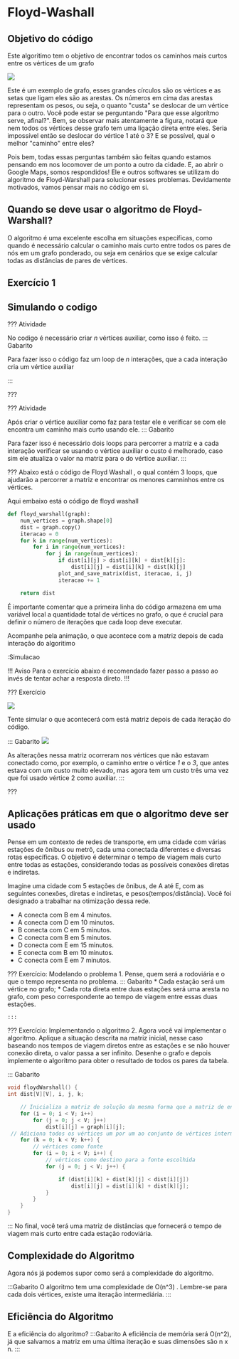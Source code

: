 Floyd-Washall
======
Objetivo do código 
---------

Este algoritimo tem o objetivo de encontrar todos os caminhos mais curtos entre os  vértices de um grafo 

![](Grafo-Desprog.png)

Este é um exemplo de grafo, esses grandes círculos são os vértices e as setas que ligam eles são as arestas. Os números em cima das arestas representam os pesos, ou seja, o quanto "custa" se deslocar de um vértice para o outro. 
Você pode estar se perguntando "Para que esse algorítmo serve, afinal?". Bem, se observar mais atentamente a figura, notará que nem todos os vértices desse grafo tem uma ligação direta entre eles. Seria impossível então se deslocar do vértice 1 até o 3? E se possível, qual o melhor "caminho" entre eles? 

Pois bem, todas essas perguntas também são feitas quando estamos pensando em nos locomover de um ponto a outro da cidade. E, ao abrir o Google Maps, somos respondidos! Ele e outros softwares se utilizam do algoritmo de Floyd-Warshall para solucionar esses problemas. Devidamente motivados, vamos pensar mais no código em si.

Quando se deve usar o algoritmo de Floyd-Warshall?
-------------------------------------------------
O algoritmo é uma excelente escolha em situações específicas, como quando é necessário calcular o caminho mais curto entre todos os pares de nós em um grafo ponderado, ou seja em cenários que se exige calcular todas as distâncias de pares de vértices.



Exercício 1
-----------




Simulando o codigo
---------


??? Atividade

No codigo é necessário criar *n* vértices auxiliar, como isso é feito.
::: Gabarito

Para fazer isso o código faz um loop de  *n* interações, que a cada interação cria um vértice auxiliar

:::

???

??? Atividade

Após criar o vértice auxiliar como faz para testar ele e verificar se com ele encontra um caminho mais curto usando ele.
::: Gabarito

Para fazer isso é necessário dois loops para percorrer a matriz e a cada interação verificar se usando o vértice auxiliar  o custo é melhorado, caso sim ele atualiza o valor na matriz para o do vértice auxiliar.
:::

???
Abaixo está o código de Floyd Washall , o qual contém 3 loops, que ajudarão a percorrer a matriz e encontrar os menores camninhos entre os vértices.

Aqui embaixo está o código de floyd washall 

``` py
def floyd_warshall(graph):
    num_vertices = graph.shape[0]
    dist = graph.copy()
    iteracao = 0
    for k in range(num_vertices):
        for i in range(num_vertices):
            for j in range(num_vertices):
                if dist[i][j] > dist[i][k] + dist[k][j]:
                    dist[i][j] = dist[i][k] + dist[k][j]
                plot_and_save_matrix(dist, iteracao, i, j)
                iteracao += 1

    return dist
```

É importante comentar que a primeira linha do código armazena em uma variável local a quantidade total de vértices no grafo, o que é crucial para definir o número de iterações que cada loop deve executar.


Acompanhe pela animação, o que acontece com a matriz depois de cada interação do algoritimo

:Simulacao

!!! Aviso
Para o exercício abaixo é recomendado fazer passo a passo ao invés de tentar achar a resposta direto.
!!!

??? Exercício

![](Matriz_incial.png)

Tente simular o que acontecerá com está matriz depois de cada iteração do código.

::: Gabarito
![](Matriz_final.png)

As alterações nessa matriz ocorreram nos vértices que não estavam conectado como, por exemplo, o caminho entre o vértice *1* e o *3*, que antes estava com um custo muito elevado, mas agora tem um custo três uma vez que foi usado vértice 2 como auxiliar. 
:::

???



Aplicações práticas em que o algoritmo deve ser usado
-----------------------------------------------------
Pense em um contexto de redes de transporte, em uma cidade com várias estações de ônibus ou metrô, cada uma conectada diferentes e diversas rotas específicas. O objetivo é determinar o tempo de viagem mais curto entre todas as estações, considerando todas as possíveis conexões diretas e indiretas.

Imagine uma cidade com 5 estações de ônibus, de A até E, com as seguintes conexões, diretas e indiretas, e pesos(tempos/distância). 
Você foi designado a trabalhar na otimização dessa rede.

 * A conecta com B em 4 minutos.
 * A conecta com D em 10 minutos.
 * B conecta com C em 5 minutos.
 * C conecta com B em 5 minutos.
 * D conecta com E em 15 minutos.
 * E conecta com B em 10 minutos.
 * C conecta com E em 7 minutos.


??? Exercício: Modelando o problema
    1. Pense, quem será a rodoviária e o que o tempo representa no problema.
::: Gabarito
    * Cada estação será um vértice no grafo;
    * Cada rota direta entre duas estações será uma aresta no grafo,  com peso correspondente ao tempo de viagem entre essas duas estações.

    :::

??? Exercício: Implementando o algoritmo
    2. Agora você vai implementar o algoritmo. Aplique a situação descrita na matriz inicial, nesse caso baseando nos tempos de viagem diretos entre as estações e se não houver conexão direta, o valor passa a ser infinito. Desenhe o grafo e depois implemente o algoritmo para obter o resultado de todos os pares da tabela.

::: Gabarito
``` c
void floydWarshall() {
int dist[V][V], i, j, k;

    // Inicializa a matriz de solução da mesma forma que a matriz de entrada do grafo
    for (i = 0; i < V; i++)
        for (j = 0; j < V; j++)
            dist[i][j] = graph[i][j];
 // Adiciona todos os vértices um por um ao conjunto de vértices intermediários.     
    for (k = 0; k < V; k++) {
        // vértices como fonte
        for (i = 0; i < V; i++) {
            // vértices como destino para a fonte escolhida
            for (j = 0; j < V; j++) {

                if (dist[i][k] + dist[k][j] < dist[i][j])
                    dist[i][j] = dist[i][k] + dist[k][j];
            }
        }
    }
}
``` 
:::
No final, você terá uma matriz de distâncias que fornecerá o tempo de viagem mais curto entre cada estação rodoviária.

Complexidade do Algoritmo
--------------------------
Agora nós já podemos supor como será a complexidade do algoritmo. 

:::Gabarito
O algoritmo tem uma complexidade de O(n^3) . Lembre-se para cada dois vértices, existe uma iteração intermediária.
:::

Eficiência do Algoritmo
------------------------
E a eficiência do algoritmo?
:::Gabarito
A eficiência de memória será O(n^2), já que salvamos a matriz em uma última iteração e suas dimensões são n x n.
:::





